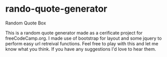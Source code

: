 # rando-quote-generator
Random Quote Box

This is a random quote generator made as a cerificate project for freeCodeCamp.org. I made use of bootstrap for layout and some jquery to perform easy url retreival functions. 
Feel free to play with this and let me know what you think. If you have any suggestions I'd love to hear them. 
